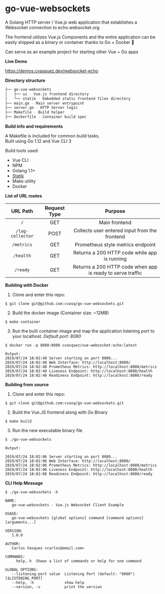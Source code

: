 # go-vue-websockets

A Golang HTTP server / Vue.js web application that establishes a Websocket connection to echo.websocket.org  

The frontend utilizes Vue.js Components and the entire application can be easily shipped as a binary or container thanks to Go + Docker :whale2:

Can serve as an example project for starting other Vue + Go apps

**Live Demo**

https://demos.cvasquez.dev/websocket-echo

**Directory structure**
```bash
├── go-vue-websockets
│   ├── ui - Vue.js frontend directory
│   └── statik - Embedded static frontend files directory
├── main.go - Main server entrypoint
├── server.go - HTTP Server logic
├── Makefile - Build helper
├── Dockerfile - Container build spec
```

**Build info and requirements**

A Makefile is included for common build tasks.  
Built using Go 1.12 and Vue CLI 3

Build tools used:
- Vue CLI 
- NPM
- Golang 1.1+
- [Statik](https://github.com/rakyll/statik)
- Make utility
- Docker

**List of URL routes**

URL Path | Request Type |Purpose
:-----:|:-----: |:-----:
`/`|GET|Main frontend
`/log-collector`|POST|Collects user entered input from the frontend
`/metrics`|GET|Prometheus style metrics endpoint
`/health`|GET|Returns a 200 HTTP code while app is running
`/ready`|GET|Returns a 200 HTTP code when app is ready to serve traffic

**Building with Docker**

1. Clone and enter this repo:
```
$ git clone git@github.com:cvasq/go-vue-websockets.git
```

2. Build the docker image (Container size: ~12MB)

```
$ make container
```
3. Run the built container image and map the application listening port to your localhost. _Default port: 8080_
```
$ docker run -p 8080:8080 cvasquez/vue-websocket-echo:latest  

Output:
2019/07/24 18:02:40 Server starting on port 8080... 
2019/07/24 18:02:40 Web Interface: http://localhost:8080/
2019/07/24 18:02:40 Prometheus Metrics: http://localhost:8080/metrics
2019/07/24 18:02:40 Liveness Endpoint: http://localhost:8080/health
2019/07/24 18:02:40 Readiness Endpoint: http://localhost:8080/ready

```

**Building from source**

1. Clone and enter this repo:
```
$ git clone git@github.com:cvasq/go-vue-websockets.git
```
2. Build the Vue.JS frontend along with Go Binary
```
$ make build
```
3. Run the new executable binary file

```
$ ./go-vue-websockets 

Output:

2019/07/24 18:02:06 Server starting on port 8080...
2019/07/24 18:02:06 Web Interface: http://localhost:8080/
2019/07/24 18:02:06 Prometheus Metrics: http://localhost:8080/metrics
2019/07/24 18:02:06 Liveness Endpoint: http://localhost:8080/health
2019/07/24 18:02:06 Readiness Endpoint: http://localhost:8080/ready
```

**CLI Help Message**
```
$ ./go-vue-websockets -h

NAME:
   go-vue-websockets - Vue.js Websocket Client Example

USAGE:
   go-vue-websockets [global options] command [command options] [arguments...]

VERSION:
   1.0.0

AUTHOR:
   Carlos Vasquez <carlos@email.com>

COMMANDS:
     help, h  Shows a list of commands or help for one command

GLOBAL OPTIONS:
   --listening-port value  Listening Port (default: "8080") [$LISTENING_PORT]
   --help, -h              show help
   --version, -v           print the version

```
